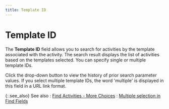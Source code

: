 ```yaml
---
title: Template ID
---
```


# Template ID


The **Template ID** field allows  you to search for activities by the template associated with the activity.  The search result displays the list of activities based on the templates  selected. You can specify single or multiple template IDs.


Click the drop-down button to view the history of prior search parameter  values. If you select multiple template IDs, the word 'multiple' is displayed  in this field in a URL link format.


{:.see_also}
See also
: [Find  Activities - More Choices]({{site.crm_baseurl}}/standard-crm/bam/activity/find-function/find-activities/find_activities_more_choices.html)
: [Multiple  selection in Find Fields]({{site.wwe_chm}}/advanced-options/find-function/multiple_selection_in_find_fields.html)

